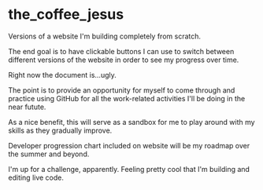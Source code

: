 # the_coffee_jesus
Versions of a website I'm building completely from scratch.

The end goal is to have clickable buttons I can use to switch between different versions of the website in order to see my progress over time.

Right now the document is...ugly. 

The point is to provide an opportunity for myself to come through and practice using GitHub for all the work-related activities I'll be doing in the near futute.

As a nice benefit, this will serve as a sandbox for me to play around with my skills as they gradually improve.

Developer progression chart included on website will be my roadmap over the summer and beyond.

I'm up for a challenge, apparently. Feeling pretty cool that I'm building and editing live code.

